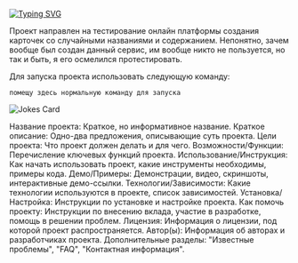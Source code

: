 [![Typing SVG](https://readme-typing-svg.herokuapp.com?color=%2336BCF7&lines=API+test+items)](https://git.io/typing-svg)

Проект направлен на тестирование онлайн платформы создания карточек со случайными названиями и содержанием. Непонятно, зачем вообще был создан данный сервис, им вообще никто не пользуется, но так и быть, я его осмелился протестировать.

Для запуска проекта использовать следующую команду:

```
помещу здесь нормальную команду для запуска

```

![Jokes Card](https://readme-jokes.vercel.app/api)

Название проекта: Краткое, но информативное название.
Краткое описание: Одно-два предложения, описывающие суть проекта.
Цели проекта: Что проект должен делать и для чего.
Возможности/Функции: Перечисление ключевых функций проекта.
Использование/Инструкция: Как начать использовать проект, какие инструменты необходимы, примеры кода.
Демо/Примеры: Демонстрации, видео, скриншоты, интерактивные демо-ссылки.
Технологии/Зависимости: Какие технологии используются в проекте, список зависимостей.
Установка/Настройка: Инструкции по установке и настройке проекта.
Как помочь проекту: Инструкции по внесению вклада, участие в разработке, помощь в решении проблем.
Лицензия: Информация о лицензии, под которой проект распространяется.
Автор(ы): Информация об авторах и разработчиках проекта.
Дополнительные разделы: "Известные проблемы", "FAQ", "Контактная информация".

